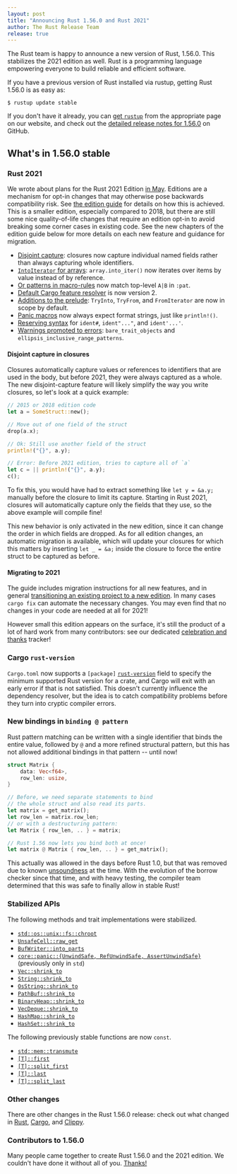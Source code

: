 ```yaml
---
layout: post
title: "Announcing Rust 1.56.0 and Rust 2021"
author: The Rust Release Team
release: true
---
```


The Rust team is happy to announce a new version of Rust, 1.56.0. This stabilizes the 2021 edition as well.
Rust is a programming language empowering everyone to build reliable and efficient software.

If you have a previous version of Rust installed via rustup, getting Rust 1.56.0 is as easy as:

```console
$ rustup update stable
```

If you don't have it already, you can [get `rustup`][install]
from the appropriate page on our website, and check out the
[detailed release notes for 1.56.0][notes] on GitHub.

[install]: https://www.rust-lang.org/install.html
[notes]: https://github.com/rust-lang/rust/blob/master/RELEASES.md#version-1560-2021-10-21

## What's in 1.56.0 stable

### Rust 2021

We wrote about plans for the Rust 2021 Edition [in May](https://blog.rust-lang.org/2021/05/11/edition-2021.html).
Editions are a mechanism for opt-in changes that may otherwise pose backwards compatibility risk. See [the edition guide](https://doc.rust-lang.org/stable/edition-guide/editions/index.html) for details on how this is achieved.
This is a smaller edition, especially compared to 2018, but there
are still some nice quality-of-life changes that require an edition opt-in to
avoid breaking some corner cases in existing code. See the new chapters of the
edition guide below for more details on each new feature and guidance for
migration.

* [Disjoint capture](https://doc.rust-lang.org/edition-guide/rust-2021/disjoint-capture-in-closures.html): closures now capture individual named fields rather than always capturing whole identifiers.
* [`IntoIterator` for arrays](https://doc.rust-lang.org/edition-guide/rust-2021/IntoIterator-for-arrays.html): `array.into_iter()` now iterates over items by value instead of by reference.
* [Or patterns in macro-rules](https://doc.rust-lang.org/edition-guide/rust-2021/or-patterns-macro-rules.html) now match top-level `A|B` in `:pat`.
* [Default Cargo feature resolver](https://doc.rust-lang.org/edition-guide/rust-2021/default-cargo-resolver.html) is now version 2.
* [Additions to the prelude](https://doc.rust-lang.org/edition-guide/rust-2021/prelude.html): `TryInto`, `TryFrom`, and `FromIterator` are now in scope by default.
* [Panic macros](https://doc.rust-lang.org/edition-guide/rust-2021/panic-macro-consistency.html) now always expect format strings, just like `println!()`.
* [Reserving syntax](https://doc.rust-lang.org/edition-guide/rust-2021/reserving-syntax.html) for `ident#`, `ident"..."`, and `ident'...'`.
* [Warnings promoted to errors](https://doc.rust-lang.org/edition-guide/rust-2021/warnings-promoted-to-error.html): `bare_trait_objects` and `ellipsis_inclusive_range_patterns`.

#### Disjoint capture in closures

Closures automatically capture values or references to identifiers that are
used in the body, but before 2021, they were always captured as a whole. The new
disjoint-capture feature will likely simplify the way you write closures, so
let's look at a quick example:

```rust
// 2015 or 2018 edition code
let a = SomeStruct::new();

// Move out of one field of the struct
drop(a.x);

// Ok: Still use another field of the struct
println!("{}", a.y);

// Error: Before 2021 edition, tries to capture all of `a`
let c = || println!("{}", a.y);
c();
```

To fix this, you would have had to extract something like `let y = &a.y;`
manually before the closure to limit its capture. Starting in Rust 2021,
closures will automatically capture only the fields that they use, so the
above example will compile fine!

This new behavior is only activated in the new edition, since it can change
the order in which fields are dropped. As for all edition changes, an
automatic migration is available, which will update your closures for which
this matters by inserting `let _ = &a;` inside the closure to force the
entire struct to be captured as before.

#### Migrating to 2021

The guide includes migration instructions for all new features, and in general
[transitioning an existing project to a new edition](https://doc.rust-lang.org/edition-guide/editions/transitioning-an-existing-project-to-a-new-edition.html).
In many cases `cargo fix` can automate the necessary changes. You may even
find that no changes in your code are needed at all for 2021!

However small this edition appears on the surface, it's still the product
of a lot of hard work from many contributors: see our dedicated
[celebration and thanks](https://github.com/rust-lang/rust/issues/88623) tracker!

### Cargo `rust-version`

`Cargo.toml` now supports a `[package]` [`rust-version`] field to specify
the minimum supported Rust version for a crate, and Cargo will exit with an
early error if that is not satisfied. This doesn't currently influence the
dependency resolver, but the idea is to catch compatibility problems before
they turn into cryptic compiler errors.

[`rust-version`]: https://doc.rust-lang.org/cargo/reference/manifest.html#the-rust-version-field

### New bindings in `binding @ pattern`

Rust pattern matching can be written with a single identifier that binds
the entire value, followed by `@` and a more refined structural pattern,
but this has not allowed additional bindings in that pattern -- until now!

```rust
struct Matrix {
    data: Vec<f64>,
    row_len: usize,
}

// Before, we need separate statements to bind
// the whole struct and also read its parts.
let matrix = get_matrix();
let row_len = matrix.row_len;
// or with a destructuring pattern:
let Matrix { row_len, .. } = matrix;

// Rust 1.56 now lets you bind both at once!
let matrix @ Matrix { row_len, .. } = get_matrix();
```

This actually was allowed in the days before Rust 1.0, but that was removed
due to known [unsoundness](https://github.com/rust-lang/rust/pull/16053) at
the time. With the evolution of the borrow checker since that time, and with
heavy testing, the compiler team determined that this was safe to finally
allow in stable Rust!

### Stabilized APIs

The following methods and trait implementations were stabilized.

- [`std::os::unix::fs::chroot`]
- [`UnsafeCell::raw_get`]
- [`BufWriter::into_parts`]
- [`core::panic::{UnwindSafe, RefUnwindSafe, AssertUnwindSafe}`]\
  \(previously only in `std`)
- [`Vec::shrink_to`]
- [`String::shrink_to`]
- [`OsString::shrink_to`]
- [`PathBuf::shrink_to`]
- [`BinaryHeap::shrink_to`]
- [`VecDeque::shrink_to`]
- [`HashMap::shrink_to`]
- [`HashSet::shrink_to`]

The following previously stable functions are now `const`.

- [`std::mem::transmute`]
- [`[T]::first`][`slice::first`]
- [`[T]::split_first`][`slice::split_first`]
- [`[T]::last`][`slice::last`]
- [`[T]::split_last`][`slice::split_last`]

[`std::os::unix::fs::chroot`]: https://doc.rust-lang.org/stable/std/os/unix/fs/fn.chroot.html
[`UnsafeCell::raw_get`]: https://doc.rust-lang.org/stable/std/cell/struct.UnsafeCell.html#method.raw_get
[`BufWriter::into_parts`]: https://doc.rust-lang.org/stable/std/io/struct.BufWriter.html#method.into_parts
[`core::panic::{UnwindSafe, RefUnwindSafe, AssertUnwindSafe}`]: https://github.com/rust-lang/rust/pull/84662
[`Vec::shrink_to`]: https://doc.rust-lang.org/stable/std/vec/struct.Vec.html#method.shrink_to
[`String::shrink_to`]: https://doc.rust-lang.org/stable/std/string/struct.String.html#method.shrink_to
[`OsString::shrink_to`]: https://doc.rust-lang.org/stable/std/ffi/struct.OsString.html#method.shrink_to
[`PathBuf::shrink_to`]: https://doc.rust-lang.org/stable/std/path/struct.PathBuf.html#method.shrink_to
[`BinaryHeap::shrink_to`]: https://doc.rust-lang.org/stable/std/collections/struct.BinaryHeap.html#method.shrink_to
[`VecDeque::shrink_to`]: https://doc.rust-lang.org/stable/std/collections/struct.VecDeque.html#method.shrink_to
[`HashMap::shrink_to`]: https://doc.rust-lang.org/stable/std/collections/hash_map/struct.HashMap.html#method.shrink_to
[`HashSet::shrink_to`]: https://doc.rust-lang.org/stable/std/collections/hash_set/struct.HashSet.html#method.shrink_to
[`std::mem::transmute`]: https://doc.rust-lang.org/stable/std/mem/fn.transmute.html
[`slice::first`]: https://doc.rust-lang.org/stable/std/primitive.slice.html#method.first
[`slice::split_first`]: https://doc.rust-lang.org/stable/std/primitive.slice.html#method.split_first
[`slice::last`]: https://doc.rust-lang.org/stable/std/primitive.slice.html#method.last
[`slice::split_last`]: https://doc.rust-lang.org/stable/std/primitive.slice.html#method.split_last

### Other changes

There are other changes in the Rust 1.56.0 release: check out what changed in
[Rust](https://github.com/rust-lang/rust/blob/master/RELEASES.md#version-1560-2021-10-21),
[Cargo](https://github.com/rust-lang/cargo/blob/master/CHANGELOG.md#cargo-156-2021-10-21),
and [Clippy](https://github.com/rust-lang/rust-clippy/blob/master/CHANGELOG.md#rust-156).

### Contributors to 1.56.0

Many people came together to create Rust 1.56.0 and the 2021 edition.
We couldn't have done it without all of you.
[Thanks!](https://thanks.rust-lang.org/rust/1.56.0/)
